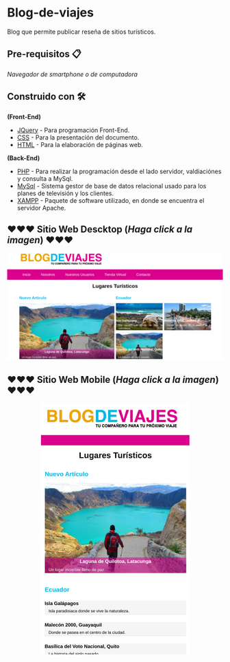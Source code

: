 # Blog-de-viajes
Blog que permite publicar reseña de sitios turísticos.

## Pre-requisitos 📋
_Navegador de smartphone o de computadora_

## Construido con 🛠️
**(Front-End)**
* [JQuery](https://jquery.com/) - Para programación Front-End.
* [CSS](https://www.w3.org/Style/CSS/Overview.en.html) - Para la presentación del documento.
* [HTML](https://rometools.github.io/rome/) - Para la elaboración de páginas web.

**(Back-End)**
* [PHP](https://www.php.net/) - Para realizar la programación desde el lado servidor, valdiaciónes y consulta a MySql.
* [MySql](https://www.mysql.com/) - Sistema gestor de base de datos relacional usado para los planes de televisión y los clientes.
* [XAMPP](https://www.apachefriends.org/es/index.html) - Paquete de software utilizado, en donde se encuentra el servidor Apache.


## ❤️❤️❤️ Sitio Web Descktop (_Haga click a la imagen_) ❤️❤️❤️
[![Sitio web](img/blog-viajes-desktop.png)](https://)

## ❤️❤️❤️ Sitio Web Mobile (_Haga click a la imagen_) ❤️❤️❤️
<p align="center">
  <img src="img/blog-de-viajes-mobile.png">
</p>
